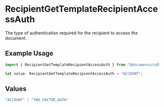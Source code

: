 # RecipientGetTemplateRecipientAccessAuth

The type of authentication required for the recipient to access the document.

## Example Usage

```typescript
import { RecipientGetTemplateRecipientAccessAuth } from "@documenso/sdk-typescript/models/operations";

let value: RecipientGetTemplateRecipientAccessAuth = "ACCOUNT";
```

## Values

```typescript
"ACCOUNT" | "TWO_FACTOR_AUTH"
```